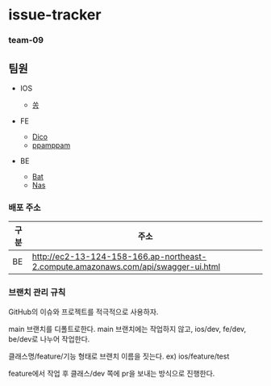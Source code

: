 # issue-tracker
### team-09

## 팀원

- IOS
    - [쏭](https://github.com/1song2)

- FE
    - [Dico](https://github.com/ha3158987)
    - [ppamppam](https://github.com/ppamppamman)

- BE
    - [Bat](https://github.com/kjk402)
    - [Nas](https://github.com/Malloc72P)

### 배포 주소
| 구분 | 주소 | 
| ---- | ---- |
|  BE  | http://ec2-13-124-158-166.ap-northeast-2.compute.amazonaws.com/api/swagger-ui.html |

### 브랜치 관리 규칙
GitHub의 이슈와 프로젝트를 적극적으로 사용하자.

main 브랜치를 디폴트로한다.
main 브랜치에는 작업하지 않고,
ios/dev, fe/dev, be/dev로 나누어 작업한다.

클래스명/feature/기능 형태로 브랜치 이름을 짓는다.
ex) ios/feature/test

feature에서 작업 후 클래스/dev 쪽에 pr을 보내는 방식으로 진행한다.
